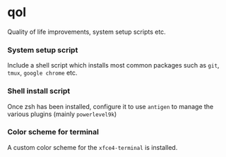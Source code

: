 # qol
Quality of life improvements, system setup scripts etc.

### System setup script

Include a shell script which installs most common packages such as `git`, `tmux`, `google chrome` etc.

### Shell install script

Once zsh has been installed, configure it to use `antigen` to manage the various plugins (mainly `powerlevel9k`)

### Color scheme for terminal

A custom color scheme for the `xfce4-terminal` is installed.
